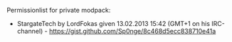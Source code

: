 Permissionlist for private modpack:
* StargateTech by LordFokas given 13.02.2013 15:42 (GMT+1 on his IRC-channel) - https://gist.github.com/Sp0nge/8c468d5ecc838710e41a
